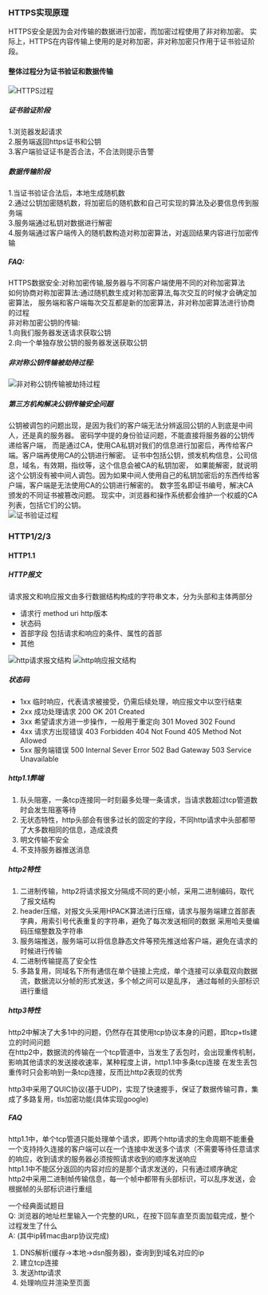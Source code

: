 ### HTTPS实现原理
HTTPS安全是因为会对传输的数据进行加密，而加密过程使用了非对称加密。
实际上，HTTPS在内容传输上使用的是对称加密，非对称加密只作用于证书验证阶段。  

#### 整体过程分为证书验证和数据传输  

![HTTPS过程](../../static/image/network/HTTPS过程.jpg)

##### 证书验证阶段
1.浏览器发起请求  
2.服务端返回https证书和公钥  
3.客户端验证证书是否合法，不合法则提示告警
##### 数据传输阶段
1.当证书验证合法后，本地生成随机数  
2.通过公钥加密随机数，将加密后的随机数和自己可实现的算法及必要信息传到服务端  
3.服务端通过私钥对数据进行解密  
4.服务端通过客户端传入的随机数构造对称加密算法，对返回结果内容进行加密传输

##### FAQ:  
HTTPS数据安全:对称加密传输,服务器与不同客户端使用不同的对称加密算法   
如何协商对称加密算法:通过随机数生成对称加密算法,每次交互的时候才会确定加密算法，
服务端和客户端每次交互都是新的加密算法，非对称加密算法进行协商的过程  
非对称加密公钥的传输:  
1.向我们服务器发送请求获取公钥  
2.向一个单独存放公钥的服务器发送获取公钥  

##### 非对称公钥传输被劫持过程:
![非对称公钥传输被劫持过程](../../static/image/network/非对称公钥被劫持.jpg)
##### 第三方机构解决公钥传输安全问题
公钥被调包的问题出现，是因为我们的客户端无法分辨返回公钥的人到底是中间人，还是真的服务器。
密码学中提的身份验证问题，不能直接将服务器的公钥传递给客户端，
而是通过CA，使用CA私钥对我们的信息进行加密后，再传给客户端。客户端再使用CA的公钥进行解密。
证书中包括公钥，颁发机构信息，公司信息，域名，有效期，指纹等，这个信息会被CA的私钥加密，
如果能解密，就说明这个公钥没有被中间人调包。因为如果中间人使用自己的私钥加密后的东西传给客户端，客户端是无法使用CA的公钥进行解密的。
数字签名即证书编号，解决CA颁发的不同证书被篡改问题。
现实中，浏览器和操作系统都会维护一个权威的CA列表，包括它们的公钥。  
![证书验证过程](../../static/image/network/证书验证过程.jpg)

### HTTP1/2/3

#### HTTP1.1
##### HTTP报文
请求报文和响应报文由多行数据结构构成的字符串文本，分为头部和主体两部分  
+ 请求行 method uri http版本
+ 状态码
+ 首部字段 包括请求和响应的条件、属性的首部
+ 其他

![http请求报文结构](../../static/image/network/http请求报文.png)
![http响应报文结构](../../static/image/network/http响应报文.png)

##### 状态码
+ 1xx 临时响应，代表请求被接受，仍需后续处理，响应报文中以空行结束
+ 2xx 成功处理请求 200 OK 201 Created
+ 3xx 希望请求方进一步操作，一般用于重定向 301 Moved 302 Found
+ 4xx 请求方出现错误 403 Forbidden 404 Not Found 405 Method Not Allowed
+ 5xx 服务端错误 500 Internal Sever Error 502 Bad Gateway 503 Service Unavailable

##### http1.1弊端
1. 队头阻塞，一条tcp连接同一时刻最多处理一条请求，当请求数超过tcp管道数时会发生阻塞等待  
2. 无状态特性，http头部会有很多过长的固定的字段，不同http请求中头部都带了大多数相同的信息，造成浪费  
3. 明文传输不安全  
4. 不支持服务器推送消息

##### http2特性
1. 二进制传输，http2将请求报文分隔成不同的更小帧，采用二进制编码，取代了报文结构  
2. header压缩，对报文头采用HPACK算法进行压缩，请求与服务端建立首部表字典，用索引号代表重复的字符串，避免了每次发送相同的数据
采用哈夫曼编码压缩整数及字符串  
3. 服务端推送，服务端可以将信息静态文件等预先推送给客户端，避免在请求的时候进行传输  
4. 二进制传输提高了安全性  
5. 多路复用，同域名下所有通信在单个链接上完成，单个连接可以承载双向数据流，数据流以分帧的形式发送，多个帧之间可以是乱序，
通过每帧的头部标识进行重组

##### http3特性
http2中解决了大多1中的问题，仍然存在其使用tcp协议本身的问题，即tcp+tls建立的时间问题  
在http2中，数据流的传输在一个tcp管道中，当发生了丢包时，会出现重传机制，影响其他请求的发送接收速率，某种程度上讲，http1.1中多条tcp连接
在发生丢包重传时只会影响到一条tcp连接，反而比http2表现的优秀  

http3中采用了QUIC协议(基于UDP)，实现了快速握手，保证了数据传输可靠，集成了多路复用，tls加密功能(具体实现google)

##### FAQ
http1.1中，单个tcp管道只能处理单个请求，即两个http请求的生命周期不能重叠  
一个支持持久连接的客户端可以在一个连接中发送多个请求（不需要等待任意请求的响应，收到请求的服务器必须按照请求收到的顺序发送响应  
http1.1中不能区分返回的内容对应的是那个请求发送的，只有通过顺序确定  
http2中采用二进制帧传输信息，每一个帧中都带有头部标识，可以乱序发送，会根据帧的头部标识进行重组

一个经典面试题目  
Q: 浏览器的地址栏里输入一个完整的URL，在按下回车直至页面加载完成，整个过程发生了什么  
A: (其中ip转mac由arp协议完成)
1. DNS解析(缓存->本地->dsn服务器)，查询到到域名对应的ip
2. 建立tcp连接
3. 发送http请求 
4. 处理响应并渲染至页面  
